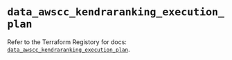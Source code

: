 # `data_awscc_kendraranking_execution_plan`

Refer to the Terraform Registory for docs: [`data_awscc_kendraranking_execution_plan`](https://registry.terraform.io/providers/hashicorp/awscc/0.70.0/docs/data-sources/kendraranking_execution_plan).

